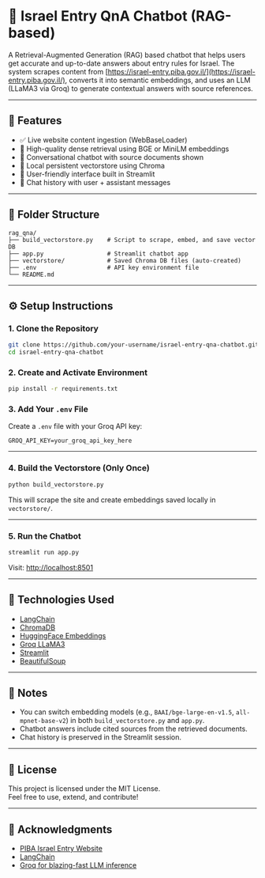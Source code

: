 
# 🛂 Israel Entry QnA Chatbot (RAG-based)

A Retrieval-Augmented Generation (RAG) based chatbot that helps users get accurate and up-to-date answers about entry rules for Israel. The system scrapes content from [https://israel-entry.piba.gov.il/](https://israel-entry.piba.gov.il/), converts it into semantic embeddings, and uses an LLM (LLaMA3 via Groq) to generate contextual answers with source references.

---

## 🚀 Features

- ✅ Live website content ingestion (WebBaseLoader)
- 🧠 High-quality dense retrieval using BGE or MiniLM embeddings
- 💬 Conversational chatbot with source documents shown
- 💾 Local persistent vectorstore using Chroma
- 🎨 User-friendly interface built in Streamlit
- 📜 Chat history with user + assistant messages

---

## 📁 Folder Structure

```
rag_qna/
├── build_vectorstore.py    # Script to scrape, embed, and save vector DB
├── app.py                  # Streamlit chatbot app
├── vectorstore/            # Saved Chroma DB files (auto-created)
├── .env                    # API key environment file
└── README.md
```

---

## ⚙️ Setup Instructions

### 1. Clone the Repository

```bash
git clone https://github.com/your-username/israel-entry-qna-chatbot.git
cd israel-entry-qna-chatbot
```

### 2. Create and Activate Environment

```bash
pip install -r requirements.txt
```

### 3. Add Your `.env` File

Create a `.env` file with your Groq API key:

```
GROQ_API_KEY=your_groq_api_key_here
```

---

### 4. Build the Vectorstore (Only Once)

```bash
python build_vectorstore.py
```

This will scrape the site and create embeddings saved locally in `vectorstore/`.

---

### 5. Run the Chatbot

```bash
streamlit run app.py
```

Visit: [http://localhost:8501](http://localhost:8501)

---

## 🧠 Technologies Used

- [LangChain](https://github.com/langchain-ai/langchain)
- [ChromaDB](https://www.trychroma.com/)
- [HuggingFace Embeddings](https://huggingface.co/)
- [Groq LLaMA3](https://console.groq.com/)
- [Streamlit](https://streamlit.io/)
- [BeautifulSoup](https://www.crummy.com/software/BeautifulSoup/)

---

## 📌 Notes

- You can switch embedding models (e.g., `BAAI/bge-large-en-v1.5`, `all-mpnet-base-v2`) in both `build_vectorstore.py` and `app.py`.
- Chatbot answers include cited sources from the retrieved documents.
- Chat history is preserved in the Streamlit session.

---

## 📄 License

This project is licensed under the MIT License.  
Feel free to use, extend, and contribute!

---

## 🙌 Acknowledgments

- [PIBA Israel Entry Website](https://israel-entry.piba.gov.il/)
- [LangChain](https://github.com/langchain-ai/langchain)
- [Groq for blazing-fast LLM inference](https://console.groq.com/)
